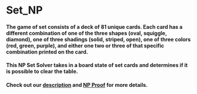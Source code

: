 # Set_NP


#### The game of set consists of a deck of 81 unique cards. Each card has a different combination of one of the three shapes (oval, squiggle, diamond), one of three shadings (solid, striped, open), one of three colors (red, green, purple), and either one two or three of that specific combination printed on the card.

#### This NP Set Solver takes in a board state of set cards and determines if it is possible to clear the table. 

#### Check out our [description](https://github.com/hyegibang/Set_NP/blob/master/SetDescription.pdf) and [NP Proof](https://github.com/hyegibang/Set_NP/blob/master/Proof.pdf) for more details.
